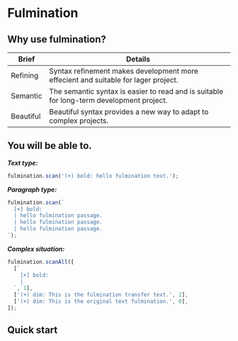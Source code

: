# Fulmination

## Why use fulmination?

| Brief | Details |
| --- | --- |
| Refining  | Syntax refinement makes development more effecient and suitable for lager project.       |
| Semantic  | The semantic syntax is easier to read and is suitable for long-term development project. |
| Beautiful | Beautiful syntax provides a new way to adapt to complex projects.                        |

## You will be able to.

***Text type:***
```javascript
fulmination.scan('(+) bold: hello fulmination text.');
```

***Paragraph type:***
```javascript
fulmination.scan(`
  [+] bold:
  | hello fulmination passage.
  | hello fulmination passage.
  | hello fulmination passage.
`);
```

***Complex situation:***
```javascript
fulmination.scanAll([
  [`
    [+] bold:
    |
  `, 1],
  ['(+) dim: This is the fulmination transfer text.', 2],
  ['(+) dim: This is the original text fulmination.', 0],
]);
```
## Quick start
